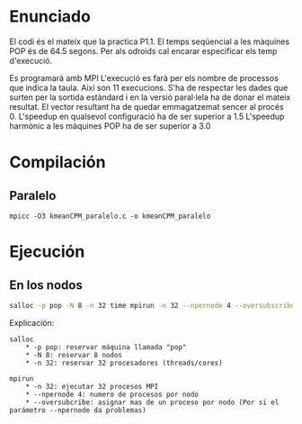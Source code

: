 # Enunciado
El codi és el mateix que la practica P1.1.
El temps seqüencial a les màquines POP és de 64.5 segons.
Per als odroids cal encarar especificar els temp d'execució.

Es programarà amb MPI
L'execució es farà per els nombre de processos que indica la taula. Així son 11 execucions.
S'ha de respectar les dades que surten per la sortida estàndard i en la versió paral·lela ha de donar el mateix resultat.
El vector resultant ha de quedar emmagatzemat sencer al procés 0.
L'speedup en qualsevol configuració ha de ser superior a 1.5
L'speedup harmònic a les màquines POP ha de ser superior a 3.0

# Compilación

## Paralelo
```
mpicc -O3 kmeanCPM_paralelo.c -o kmeanCPM_paralelo
```

# Ejecución

## En los nodos 
```bash
salloc -p pop -N 8 -n 32 time mpirun -n 32 --npernode 4 --oversubscribe kmeanCPM_paralelo > paralelo.pop 2>&1 &
```
Explicación:
```
salloc
    * -p pop: reservar máquina llamada "pop"
    * -N 8: reservar 8 nodos
    * -n 32: reservar 32 procesadores (threads/cores)

mpirun
    * -n 32: ejecutar 32 procesos MPI
    * --npernode 4: numero de procesos por nodo
    * --oversubcribe: asignar mas de un proceso por nodo (Por si el parámetro --npernode da problemas)
``` 